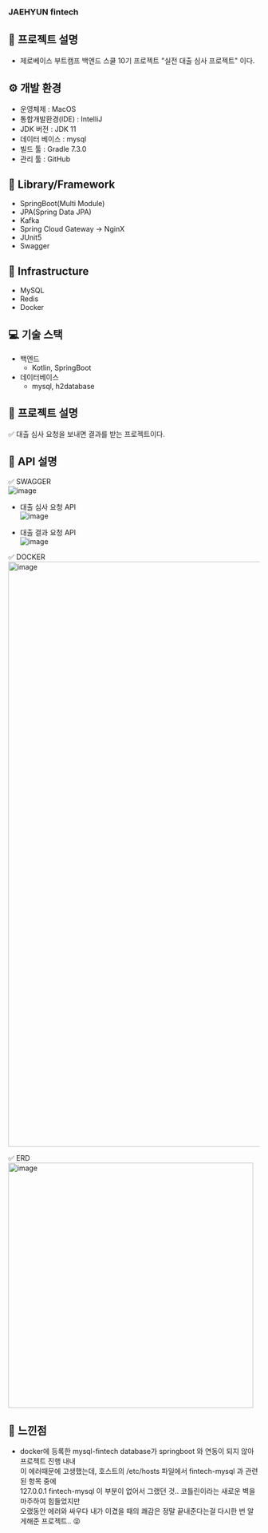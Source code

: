### JAEHYUN fintech

## 📢 프로젝트 설명
- 제로베이스 부트캠프 백엔드 스쿨 10기 프로젝트 "실전 대출 심사 프로젝트" 이다.

## ⚙ 개발 환경
- 운영체제 : MacOS
- 통합개발환경(IDE) : IntelliJ
- JDK 버전 : JDK 11
- 데이터 베이스 : mysql
- 빌드 툴 : Gradle 7.3.0
- 관리 툴 : GitHub

## 🔌 Library/Framework
- SpringBoot(Multi Module)
- JPA(Spring Data JPA)
- Kafka
- Spring Cloud Gateway -> NginX
- JUnit5
- Swagger

## 🔌 Infrastructure
- MySQL
- Redis
- Docker

## 💻 기술 스택
- 백엔드
    - Kotlin, SpringBoot
- 데이터베이스
    - mysql, h2database</br>

## 👾 프로젝트 설명
✅ 대출 심사 요청을 보내면 결과를 받는 프로젝트이다.

## 👾 API 설명
✅ SWAGGER </br>
![image](https://github.com/IamAnjaehyun/zero-base/assets/101981639/8a37caf0-c164-49ed-9845-060c4665d215)

- 대출 심사 요청 API </br>
![image](https://github.com/IamAnjaehyun/zero-base/assets/101981639/f66782de-e925-4533-944f-475b15b93b7d)

- 대출 결과 요청 API </br>
![image](https://github.com/IamAnjaehyun/zero-base/assets/101981639/60b3c973-ea8f-44e0-8642-43f888f62091)

✅ DOCKER </br>
<img width="1172" alt="image" src="https://github.com/IamAnjaehyun/zero-base/assets/101981639/3acb02da-6bbf-4dc3-8e82-a80d034cbc31">

✅ ERD </br>
<img width="491" alt="image" src="https://github.com/IamAnjaehyun/zero-base/assets/101981639/3831e807-c642-41cb-8d3a-0bda023ecb26">


## 🌝 느낀점
- docker에 등록한 mysql-fintech database가 springboot 와 연동이 되지 않아 프로젝트 진행 내내</br>
  이 에러때문에 고생했는데, 호스트의 /etc/hosts 파일에서 fintech-mysql 과 관련된 항목 중에 </br>
  127.0.0.1 fintech-mysql 이 부분이 없어서 그랬던 것.. 코틀린이라는 새로운 벽을 마주하여 힘들었지만 </br>
  오랬동안 에러와 싸우다 내가 이겼을 때의 쾌감은 정말 끝내준다는걸 다시한 번 알게해준 프로젝트.. 😝

